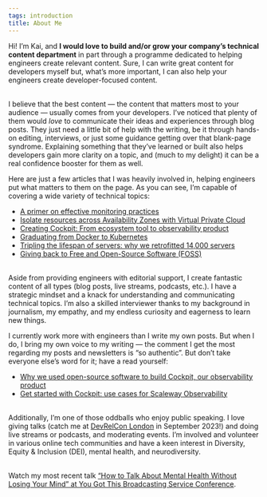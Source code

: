 ```yaml
---
tags: introduction
title: About Me
---
```


Hi! I’m Kai, and **I would love to build and/or grow your company’s technical content department** in part through a programme dedicated to helping engineers create relevant content. Sure, I can write great content for developers myself but, what’s more important, I can also help your engineers create developer-focused content.

<br>I believe that the best content — the content that matters most to your audience — usually comes from your developers. I’ve noticed that plenty of them would *love* to communicate their ideas and experiences through blog posts. They just need a little bit of help with the writing, be it through hands-on editing, interviews, or just some guidance getting over that blank-page syndrome. Explaining something that they’ve learned or built also helps developers gain more clarity on a topic, and (much to my delight) it can be a real confidence booster for them as well.

Here are just a few articles that I was heavily involved in, helping engineers put what matters to them on the page. As you can see, I’m capable of covering a wide variety of technical topics:
* [A primer on effective monitoring practices](https://www.scaleway.com/en/blog/effective-monitoring-practices/)
* [Isolate resources across Availability Zones with Virtual Private Cloud](https://www.scaleway.com/en/blog/virtual-private-cloud-public-beta/)
* [Creating Cockpit: From ecosystem tool to observability product](https://www.scaleway.com/en/blog/cockpit-observability-tool-product/)
* [Graduating from Docker to Kubernetes](https://www.scaleway.com/en/blog/from-docker-to-kubernetes/)
* [Tripling the lifespan of servers: why we retrofitted 14,000 servers](https://www.scaleway.com/en/blog/the-transformers-project/)
* [Giving back to Free and Open-Source Software (FOSS)](https://www.scaleway.com/en/blog/foss-giving-back/)

<br> Aside from providing engineers with editorial support, I create fantastic content of all types (blog posts, live streams, podcasts, etc.). I have a strategic mindset and a knack for understanding and communicating technical topics. I’m also a skilled interviewer thanks to my background in journalism, my empathy, and my endless curiosity and eagerness to learn new things.

I currently work more with engineers than I write my own posts. But when I do, I bring my own voice to my writing — the comment I get the most regarding my posts and newsletters is “so authentic”. But don’t take everyone else’s word for it; have a read yourself:
* [Why we used open-source software to build Cockpit, our observability product](https://www.scaleway.com/en/blog/cockpit-scaleway-observability-product/)
* [Get started with Cockpit: use cases for Scaleway Observability](https://www.scaleway.com/en/blog/cockpit-observability-use-cases/)

<br>Additionally, I’m one of those oddballs who enjoy public speaking. I love giving talks (catch me at [DevRelCon London](https://london-2023.devrelcon.dev/speaker/kai-katschthaler/) in September 2023!) and doing live streams or podcasts, and moderating events. I’m involved and volunteer in various online tech communities and have a keen interest in Diversity, Equity & Inclusion (DEI), mental health, and neurodiversity.

<br>Watch my most recent talk [“How to Talk About Mental Health Without Losing Your Mind” at You Got This Broadcasting Service Conference](https://yougotthis.io/library/talk-about-mental-health-combat-stigma).